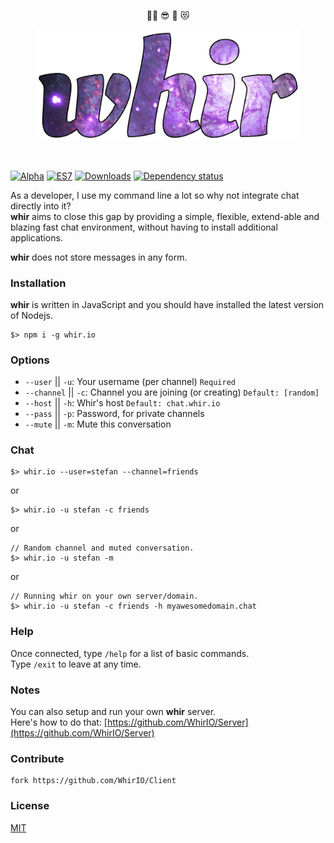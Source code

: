 <p align="center">
👏🏻 😎 🚀 😻
</p>

<p align="center">
  <a href="http://whir.io"><img src="https://raw.githubusercontent.com/WhirIO/Client/master/media/whir.png" alt="whir.io" width="420" /></a>
</p>
<p>&nbsp;</p>

[![Alpha](https://img.shields.io/badge/Status-ALPHA-8456AC.svg)](https://github.com/WhirIO/Client)
[![ES7](https://img.shields.io/badge/Uses-ES7-00008B.svg)](https://github.com/WhirIO/Client)
[![Downloads](https://img.shields.io/npm/dt/whir.io.svg)](https://www.npmjs.com/package/whir.io)
[![Dependency status](https://gemnasium.com/badges/github.com/WhirIO/Client.svg)](https://gemnasium.com/github.com/WhirIO/Client)

As a developer, I use my command line a lot so why not integrate chat directly into it?<br /> 
**whir** aims to close this gap by providing a simple, flexible, extend-able and blazing fast chat environment, without having to install additional applications.

**whir** does not store messages in any form.

### Installation
**whir** is written in JavaScript and you should have installed the latest version of Nodejs.
```
$> npm i -g whir.io
```


### Options
- `--user` || `-u`: Your username (per channel) `Required`
- `--channel` || `-c`: Channel you are joining (or creating) `Default: [random]`
- `--host` || `-h`: Whir's host `Default: chat.whir.io`
- `--pass` || `-p`: Password, for private channels
- `--mute` || `-m`: Mute this conversation


### Chat
```
$> whir.io --user=stefan --channel=friends
```

or

```
$> whir.io -u stefan -c friends
```

or

```
// Random channel and muted conversation.
$> whir.io -u stefan -m
```

or

```
// Running whir on your own server/domain.
$> whir.io -u stefan -c friends -h myawesomedomain.chat
```


### Help
Once connected, type `/help` for a list of basic commands.<br />
Type `/exit` to leave at any time.


### Notes
You can also setup and run your own **whir** server.<br />
Here's how to do that: [https://github.com/WhirIO/Server](https://github.com/WhirIO/Server)


### Contribute
```
fork https://github.com/WhirIO/Client
```


### License

[MIT](https://github.com/WhirIO/Client/blob/master/LICENSE)

